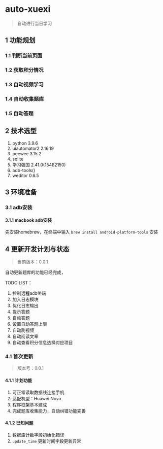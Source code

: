 # auto-xuexi
> 自动进行当日学习

## 1 功能规划
### 1.1 判断当前页面
### 1.2 获取积分情况
### 1.3 自动视频学习
### 1.4 自动收集题库
### 1.5 自动答题

## 2 技术选型
1. python 3.9.6
2. uiautomator2 2.16.19
3. peewee 3.15.2
4. sqlite
5. 学习强国 2.41.0(15482150)
6. adb-tools()
7. weditor 0.6.5


## 3 环境准备
### 3.1 adb安装
#### 3.1.1 macbook adb安装
先安装homebrew，在终端中输入 `brew install android-platform-tools` 安装

## 4 更新开发计划与状态
> 当前版本：0.0.1

自动更新题库的功能已经完成，

TODO LIST：
1. 控制远程adb终端
2. 加入日志模块
3. 优化日志输出
4. 提示答题
5. 自动答题
6. 设置自动答题上限
7. 自动刷视频
8. 自动阅读文章
9. 自动查看积分信息选择对应项目

### 4.1 首次更新
> 版本号：0.0.1
#### 4.1.1 计划功能
1. 可正常读取数据线连接手机
2. 适配机型：Huawei Nova
3. 程序框架基本建成
4. 完成题库收集能力，自动纠错功能完善
#### 4.1.2 已知问题
1. 数据库计数字段初始化错误
2. `update_time` 更新时间字段更新异常